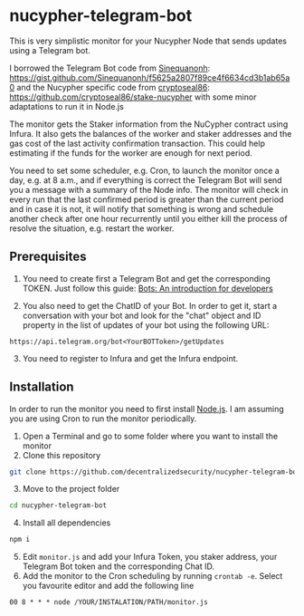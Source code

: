 # nucypher-telegram-bot

This is very simplistic monitor for your Nucypher Node that sends updates using a Telegram bot.

I borrowed the Telegram Bot code from [Sinequanonh](https://gist.github.com/Sinequanonh): https://gist.github.com/Sinequanonh/f5625a2807f89ce4f6634cd3b1ab65a0 and the Nucypher specific code from [cryptoseal86](https://github.com/cryptoseal86): https://github.com/cryptoseal86/stake-nucypher with some minor adaptations to run it in Node.js

The monitor gets the Staker information from the NuCypher contract using Infura. It also gets the balances of the worker and staker addresses and the gas cost of the last activity confirmation transaction. This could help estimating if the funds for the worker are enough for next period.

You need to set some scheduler, e.g. Cron, to launch the monitor once a day, e.g. at 8 a.m., and if everything is correct the Telegram Bot will send you a message with a summary of the Node info. The monitor will check in every run that the last confirmed period is greater than the current period and in case it is not, it will notify that something is wrong and schedule another check after one hour recurrently until you either kill the process of resolve the situation, e.g. restart the worker.

## Prerequisites

1. You need to create first a Telegram Bot and get the corresponding TOKEN. Just follow this guide: [Bots: An introduction for developers](https://core.telegram.org/bots)

2. You also need to get the ChatID of your Bot. In order to get it, start a conversation with your bot and look for the "chat" object and ID property in the list of updates of your bot using the following URL:
```
https://api.telegram.org/bot<YourBOTToken>/getUpdates
```

3. You need to register to Infura and get the Infura endpoint. 

## Installation

In order to run the monitor you need to first install [Node.js](https://nodejs.org/). I am assuming you are using Cron to run the monitor periodically.

1. Open a Terminal and go to some folder where you want to install the monitor
2. Clone this repository
```bash
git clone https://github.com/decentralizedsecurity/nucypher-telegram-bot.git
```
3. Move to the project folder
```bash
cd nucypher-telegram-bot
```
4. Install all dependencies
```bash
npm i
```
5. Edit `monitor.js` and add your Infura Token, you staker address, your Telegram Bot token and the corresponding Chat ID.
6. Add the monitor to the Cron scheduling by running `crontab -e`. Select you favourite editor and add the following line 
```
00 8 * * * node /YOUR/INSTALATION/PATH/monitor.js
```
